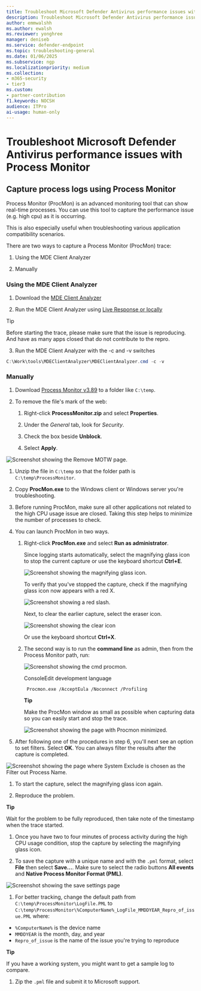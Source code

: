 ```yaml
---
title: Troubleshoot Microsoft Defender Antivirus performance issues with Process Monitor
description: Troubleshoot Microsoft Defender Antivirus performance issues with Process Monitor
author: emmwalshh
ms.author: ewalsh 
ms.reviewer: yonghree
manager: deniseb
ms.service: defender-endpoint
ms.topic: troubleshooting-general
ms.date: 01/06/2025
ms.subservice: ngp
ms.localizationpriority: medium 
ms.collection: 
- m365-security
- tier3
ms.custom:
- partner-contribution
f1.keywords: NOCSH
audience: ITPro
ai-usage: human-only
---
```


# Troubleshoot Microsoft Defender Antivirus performance issues with Process Monitor

## Capture process logs using Process Monitor

Process Monitor (ProcMon) is an advanced monitoring tool that can show real-time processes. You can use this tool to capture the performance issue (e.g. high cpu) as it is occurring.

This is also especially useful when troubleshooting various application compatibility scenarios.

There are two ways to capture a Process Monitor (ProcMon) trace:

1. Using the MDE Client Analyzer

1. Manually

### Using the MDE Client Analyzer

1. Download the [MDE Client Analyzer ](/defender-endpoint/download-client-analyzer)

1. Run the MDE Client Analyzer using [Live Response or locally ](/defender-endpoint/run-analyzer-windows)

> [!TIP]
> Before starting the trace, please make sure that the issue is reproducing.  And have as many apps closed that do not contribute to the repro.

3. Run the MDE Client Analyzer with the -c and -v switches




```powershell
C:\Work\tools\MDEClientAnalyzer\MDEClientAnalyzer.cmd -c -v
```

### Manually

1. Download [Process Monitor v3.89](/sysinternals/downloads/procmon) to a folder like `C:\temp`.

1. To remove the file's mark of the web:

   1. Right-click **ProcessMonitor.zip** and select **Properties**.
      
   1. Under the *General* tab, look for *Security*.
      
   1. Check the box beside **Unblock**.
      
   1. Select **Apply**.
      
![Screenshot showing the Remove MOTW page.](media/procmon-motw.png)

1. Unzip the file in `C:\temp` so that the folder path is `C:\temp\ProcessMonitor`.

1. Copy **ProcMon.exe** to the Windows client or Windows server you're troubleshooting.

1. Before running ProcMon, make sure all other applications not related to the high CPU usage issue are closed. Taking this step helps to minimize the number of processes to check.

1. You can launch ProcMon in two ways.

   1. Right-click **ProcMon.exe** and select **Run as administrator**.
      
      Since logging starts automatically, select the magnifying glass icon to stop the current capture or use the keyboard shortcut **Ctrl+E**.
      
      ![Screenshot showing the magnifying glass icon.](media/procmon-magglass.png)
      
      To verify that you've stopped the capture, check if the magnifying glass icon now appears with a red X.
      
      ![Screenshot showing a red slash.](media/procmon-magglass-stop.png)
      
      Next, to clear the earlier capture, select the eraser icon.
      
      ![Screenshot showing the clear icon](media/procmon-eraser-clear.png)
      
      Or use the keyboard shortcut **Ctrl+X**.
      
   1. The second way is to run the **command line** as admin, then from the Process Monitor path, run:
      
      ![Screenshot showing the cmd procmon.](media/cmd-procmon.png)
      
      ConsoleEdit development language
      
      
      ```
       Procmon.exe /AcceptEula /Noconnect /Profiling
      ```
      
      **Tip**
      
      Make the ProcMon window as small as possible when capturing data so you can easily start and stop the trace.
      
      ![Screenshot showing the page with Procmon minimized.](media/procmon-minimize.png)
      
1. After following one of the procedures in step 6, you'll next see an option to set filters. Select **OK**. You can always filter the results after the capture is completed.

![Screenshot showing the page where System Exclude is chosen as the Filter out Process Name.](media/procmon-filter-options.png)

1. To start the capture, select the magnifying glass icon again.

1. Reproduce the problem.

**Tip**

Wait for the problem to be fully reproduced, then take note of the timestamp when the trace started.

1. Once you have two to four minutes of process activity during the high CPU usage condition, stop the capture by selecting the magnifying glass icon.

1. To save the capture with a unique name and with the `.pml` format, select **File** then select **Save...**. Make sure to select the radio buttons **All events** and **Native Process Monitor Format (PML)**.

![Screenshot showing the save settings page](media/procmon-savesettings1.png)

1. For better tracking, change the default path from `C:\temp\ProcessMonitor\LogFile.PML` to `C:\temp\ProcessMonitor\%ComputerName%_LogFile_MMDDYEAR_Repro_of_issue.PML` where:

  - `%ComputerName%` is the device name
  - `MMDDYEAR` is the month, day, and year
  - `Repro_of_issue` is the name of the issue you're trying to reproduce
    
**Tip**

If you have a working system, you might want to get a sample log to compare.

1. Zip the `.pml` file and submit it to Microsoft support.

